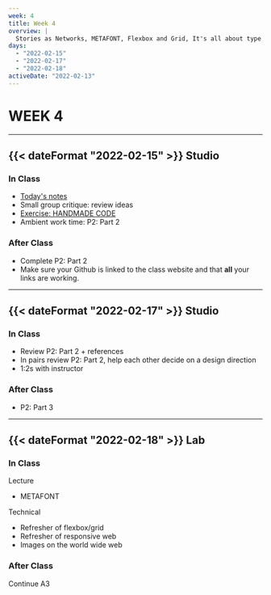 ```yaml
---
week: 4
title: Week 4
overview: |
  Stories as Networks, METAFONT, Flexbox and Grid, It's all about type
days:
  - "2022-02-15"
  - "2022-02-17"
  - "2022-02-18"
activeDate: "2022-02-13"
---
```

# WEEK 4

---

## {{< dateFormat "2022-02-15" >}} Studio

### In Class
* [Today's notes](https://docs.google.com/document/d/1WX_H7n8PQ8m0YLaFFKKaGzU9mTd-pZSDN2g-_Zl-bQU/edit?usp=sharing)
* Small group critique: review ideas
* [Exercise: HANDMADE CODE](https://docs.google.com/document/d/1RybRPK22C1lxP4B_iGhO4efmipiM8B5CybYbxuU3nFM/preview)
* Ambient work time: P2: Part 2

### After Class
* Complete P2: Part 2
* Make sure your Github is linked to the class website and that **all** your links are working.
---

## {{< dateFormat "2022-02-17" >}} Studio

### In Class
* Review P2: Part 2 + references
* In pairs review P2: Part 2, help each other decide on a design direction
* 1:2s with instructor

### After Class
* P2: Part 3

---

## {{< dateFormat "2022-02-18" >}} Lab

### In Class
Lecture
* METAFONT

Technical
* Refresher of flexbox/grid
* Refresher of responsive web
* Images on the world wide web

### After Class
Continue A3

